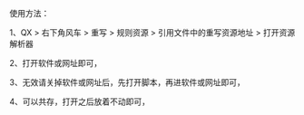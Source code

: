 
使用方法：

1、QX > 右下角风车 > 重写 > 规则资源 > 引用文件中的重写资源地址 > 打开资源解析器

2、打开软件或网址即可，

3、无效请关掉软件或网址后，先打开脚本，再进软件或网址即可，

4、可以共存，打开之后放着不动即可，
